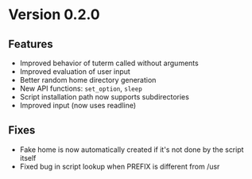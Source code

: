 # Version 0.2.0

## Features

- Improved behavior of tuterm called without arguments
- Improved evaluation of user input
- Better random home directory generation
- New API functions: `set_option`, `sleep`
- Script installation path now supports subdirectories
- Improved input (now uses readline)

## Fixes

- Fake home is now automatically created if it's not done by the script itself
- Fixed bug in script lookup when PREFIX is different from /usr
